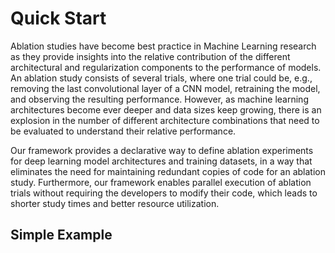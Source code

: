 # Quick Start

Ablation studies have become best practice in Machine Learning research as they provide insights into the relative 
contribution of the different architectural and regularization components to the performance of models. 
An ablation study consists of several trials, where one trial could be, 
e.g., removing the last convolutional layer of a CNN model, retraining the model, 
and observing the resulting performance. 
However, as machine learning architectures become ever deeper and data sizes keep growing, 
there is an explosion in the number of different architecture combinations that need to be evaluated to understand 
their relative performance. 

Our framework provides a declarative way to define ablation experiments for deep learning model architectures 
and training datasets, in a way that eliminates the need for maintaining redundant copies of code for an ablation study.
Furthermore, our framework enables parallel execution of ablation trials without requiring the developers to 
modify their code, which leads to shorter study times and better resource utilization. 

## Simple Example
